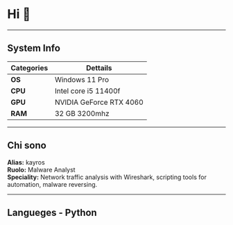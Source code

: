# Hi 👋

---

## System Info
| Categories    | Dettails                                    |
|--------------|---------------------------------------------|
| **OS**       | Windows 11 Pro                           |
| **CPU**      | Intel core i5 11400f |
| **GPU**      | NVIDIA GeForce RTX 4060                     |
| **RAM**      | 32 GB 3200mhz                |

---

## Chi sono
**Alias:** kayros  
**Ruolo:** Malware Analyst  
**Speciality:** Network traffic analysis with Wireshark, scripting tools for automation, malware reversing.

---

## Langueges - Python  
